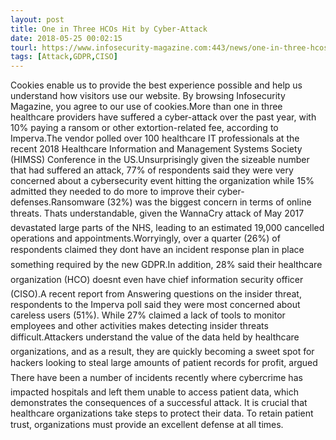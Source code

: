 ```yaml
---
layout: post
title: One in Three HCOs Hit by Cyber-Attack
date: 2018-05-25 00:02:15
tourl: https://www.infosecurity-magazine.com:443/news/one-in-three-hcos-hit-by/
tags: [Attack,GDPR,CISO]
---
```

Cookies enable us to provide the best experience possible and help us understand how visitors use our website. By browsing Infosecurity Magazine, you agree to our use of cookies.More than one in three healthcare providers have suffered a cyber-attack over the past year, with 10% paying a ransom or other extortion-related fee, according to Imperva.The vendor polled over 100 healthcare IT professionals at the recent 2018 Healthcare Information and Management Systems Society (HIMSS) Conference in the US.Unsurprisingly given the sizeable number that had suffered an attack, 77% of respondents said they were very concerned about a cybersecurity event hitting the organization while 15% admitted they needed to do more to improve their cyber-defenses.Ransomware (32%) was the biggest concern in terms of online threats. Thats understandable, given the WannaCry attack of May 2017 devastated large parts of the NHS, leading to an estimated 19,000 cancelled operations and appointments.Worryingly, over a quarter (26%) of respondents claimed they dont have an incident response plan in place  something required by the new GDPR.In addition, 28% said their healthcare organization (HCO) doesnt even have chief information security officer (CISO).A recent report from Answering questions on the insider threat, respondents to the Imperva poll said they were most concerned about careless users (51%). While 27% claimed a lack of tools to monitor employees and other activities makes detecting insider threats difficult.Attackers understand the value of the data held by healthcare organizations, and as a result, they are quickly becoming a sweet spot for hackers looking to steal large amounts of patient records for profit, argued There have been a number of incidents recently where cybercrime has impacted hospitals and left them unable to access patient data, which demonstrates the consequences of a successful attack. It is crucial that healthcare organizations take steps to protect their data. To retain patient trust, organizations must provide an excellent defense at all times.